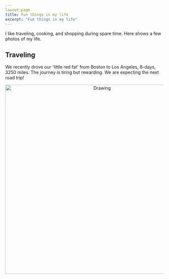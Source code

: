```yaml
---
layout:page
title: Fun things in my life
excerpt: "Fun things in my life"
---
```


I like traveling, cooking, and shopping during spare time. Here shows a few photos of my life.

## Traveling
We recently drove our 'little red fat' from Boston to Los Angeles, 8-days, 3250 miles. The journey is tiring but rewarding. We are expecting the next road trip!

<center><img src = "" alt="Drawing" style="width: 600px;"/></center>
